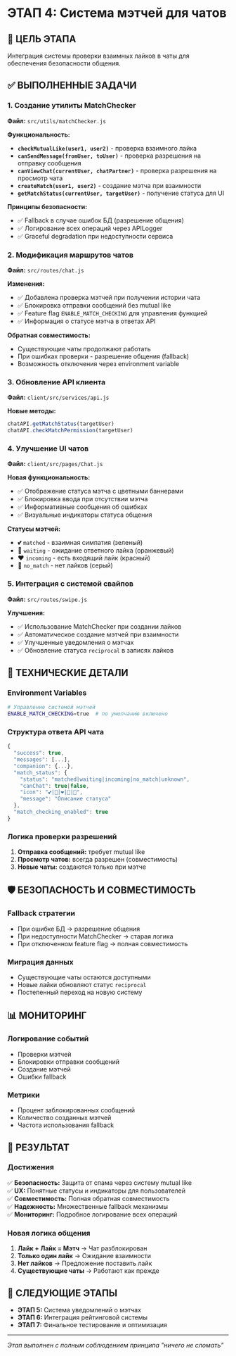 # ЭТАП 4: Система мэтчей для чатов

## 🎯 ЦЕЛЬ ЭТАПА
Интеграция системы проверки взаимных лайков в чаты для обеспечения безопасности общения.

## ✅ ВЫПОЛНЕННЫЕ ЗАДАЧИ

### 1. Создание утилиты MatchChecker
**Файл:** `src/utils/matchChecker.js`

**Функциональность:**
- **`checkMutualLike(user1, user2)`** - проверка взаимного лайка
- **`canSendMessage(fromUser, toUser)`** - проверка разрешения на отправку сообщения
- **`canViewChat(currentUser, chatPartner)`** - проверка разрешения на просмотр чата
- **`createMatch(user1, user2)`** - создание мэтча при взаимности
- **`getMatchStatus(currentUser, targetUser)`** - получение статуса для UI

**Принципы безопасности:**
- ✅ Fallback в случае ошибок БД (разрешение общения)
- ✅ Логирование всех операций через APILogger
- ✅ Graceful degradation при недоступности сервиса

### 2. Модификация маршрутов чатов
**Файл:** `src/routes/chat.js`

**Изменения:**
- ✅ Добавлена проверка мэтчей при получении истории чата
- ✅ Блокировка отправки сообщений без mutual like
- ✅ Feature flag `ENABLE_MATCH_CHECKING` для управления функцией
- ✅ Информация о статусе мэтча в ответах API

**Обратная совместимость:**
- Существующие чаты продолжают работать
- При ошибках проверки - разрешение общения (fallback)
- Возможность отключения через environment variable

### 3. Обновление API клиента
**Файл:** `client/src/services/api.js`

**Новые методы:**
```javascript
chatAPI.getMatchStatus(targetUser)
chatAPI.checkMatchPermission(targetUser)
```

### 4. Улучшение UI чатов
**Файл:** `client/src/pages/Chat.js`

**Новая функциональность:**
- ✅ Отображение статуса мэтча с цветными баннерами
- ✅ Блокировка ввода при отсутствии мэтча
- ✅ Информативные сообщения об ошибках
- ✅ Визуальные индикаторы статуса общения

**Статусы мэтчей:**
- 💕 `matched` - взаимная симпатия (зеленый)
- 💭 `waiting` - ожидание ответного лайка (оранжевый)
- ❤️ `incoming` - есть входящий лайк (красный)
- 👋 `no_match` - нет лайков (серый)

### 5. Интеграция с системой свайпов
**Файл:** `src/routes/swipe.js`

**Улучшения:**
- ✅ Использование MatchChecker при создании лайков
- ✅ Автоматическое создание мэтчей при взаимности
- ✅ Улучшенные уведомления о мэтчах
- ✅ Обновление статуса `reciprocal` в записях лайков

## 🔧 ТЕХНИЧЕСКИЕ ДЕТАЛИ

### Environment Variables
```bash
# Управление системой мэтчей
ENABLE_MATCH_CHECKING=true  # по умолчанию включено
```

### Структура ответа API чата
```javascript
{
  "success": true,
  "messages": [...],
  "companion": {...},
  "match_status": {
    "status": "matched|waiting|incoming|no_match|unknown",
    "canChat": true|false,
    "icon": "💕|💭|❤️|👋|💬",
    "message": "Описание статуса"
  },
  "match_checking_enabled": true
}
```

### Логика проверки разрешений
1. **Отправка сообщений:** требует mutual like
2. **Просмотр чатов:** всегда разрешен (совместимость)
3. **Новые чаты:** создаются только при мэтче

## 🛡️ БЕЗОПАСНОСТЬ И СОВМЕСТИМОСТЬ

### Fallback стратегии
- При ошибке БД → разрешение общения
- При недоступности MatchChecker → старая логика
- При отключенном feature flag → полная совместимость

### Миграция данных
- Существующие чаты остаются доступными
- Новые лайки обновляют статус `reciprocal`
- Постепенный переход на новую систему

## 📊 МОНИТОРИНГ

### Логирование событий
- Проверки мэтчей
- Блокировки отправки сообщений
- Создание мэтчей
- Ошибки fallback

### Метрики
- Процент заблокированных сообщений
- Количество созданных мэтчей
- Частота использования fallback

## 🚀 РЕЗУЛЬТАТ

### Достижения
✅ **Безопасность:** Защита от спама через систему mutual like  
✅ **UX:** Понятные статусы и индикаторы для пользователей  
✅ **Совместимость:** Полная обратная совместимость  
✅ **Надежность:** Множественные fallback механизмы  
✅ **Мониторинг:** Подробное логирование всех операций  

### Новая логика общения
1. **Лайк + Лайк = Мэтч** → Чат разблокирован
2. **Только один лайк** → Ожидание взаимности
3. **Нет лайков** → Предложение поставить лайк
4. **Существующие чаты** → Работают как прежде

## 🔄 СЛЕДУЮЩИЕ ЭТАПЫ
- **ЭТАП 5:** Система уведомлений о мэтчах
- **ЭТАП 6:** Интеграция рейтинговой системы
- **ЭТАП 7:** Финальное тестирование и оптимизация

---
*Этап выполнен с полным соблюдением принципа "ничего не сломать"*